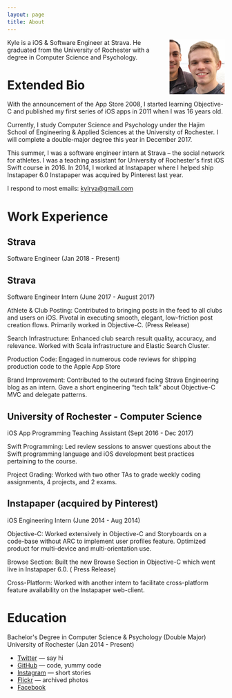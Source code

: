 ```yaml
---
layout: page
title: About
---
```


<img src="portrait.jpg" class="profile-picture" width="128" align="right">

Kyle is a iOS & Software Engineer at Strava. He graduated from the University of Rochester with a degree in Computer Science and Psychology.

# Extended Bio
With the announcement of the App Store 2008, I started learning Objective-C and published my first series of iOS apps in 2011 when I was 16 years old.

Currently, I study Computer Science and Psychology under the Hajim School of Engineering & Applied Sciences at the University of Rochester. I will complete a double-major degree this year in December 2017.

This summer, I was a software engineer intern at Strava – the social network for athletes. I was a teaching assistant for University of Rochester's first iOS Swift course in 2016. In 2014, I worked at Instapaper where I helped ship Instapaper 6.0 Instapaper was acquired by Pinterest last year.

I respond to most emails: kylrya@gmail.com

# Work Experience
## Strava
Software Engineer (Jan 2018 - Present)

## Strava
Software Engineer Intern (June 2017 - August 2017)

Athlete & Club Posting: Contributed to bringing posts in the feed to all clubs and users on iOS. Pivotal in executing smooth, elegant, low-friction post creation flows. Primarily worked in Objective-C. (Press Release)

Search Infrastructure: Enhanced club search result quality, accuracy, and relevance. Worked with Scala infrastructure and Elastic Search Cluster.

Production Code: Engaged in numerous code reviews for shipping production code to the Apple App Store

Brand Improvement: Contributed to the outward facing Strava Engineering blog as an intern. Gave a short engineering “tech talk” about Objective-C MVC and delegate patterns.

## University of Rochester - Computer Science
iOS App Programming Teaching Assistant (Sept 2016 - Dec 2017)

Swift Programming: Led review sessions to answer questions about the Swift programming language and iOS development best practices pertaining to the course.

Project Grading: Worked with two other TAs to grade weekly coding assignments, 4 projects, and 2 exams.

## Instapaper (acquired by Pinterest)
iOS Engineering Intern (June 2014 - Aug 2014)

Objective-C: Worked extensively in Objective-C and Storyboards on a code-base without ARC to implement user profiles feature. Optimized product for multi-device and multi-orientation use.

Browse Section: Built the new Browse Section in Objective-C which went live in Instapaper 6.0. ( Press Release)

Cross-Platform: Worked with another intern to facilitate cross-platform feature availability on the Instapaper web-client.

# Education
Bachelor's Degree in Computer Science & Psychology (Double Major)
University of Rochester (Jan 2014 - Present)

- [Twitter](http://twitter.com/rsms) — say hi
- [GitHub](https://github.com/rsms) — code, yummy code
- [Instagram](http://instagram.com/rasmusfabbe/) — short stories
- [Flickr](http://www.flickr.com/photos/rsms/) — archived photos
- [Facebook](http://www.facebook.com/rsms)
